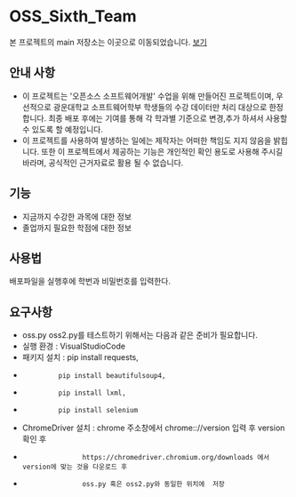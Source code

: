 # OSS_Sixth_Team

본 프로젝트의 main 저장소는 이곳으로 이동되었습니다. [보기](https://github.com/ssahn0806/graduate-helper)
## 안내 사항
* 이 프로젝트는 '오픈소스 소프트웨어개발' 수업을 위해 만들어진 프로젝트이며, 우선적으로 광운대학교 소프트웨어학부 학생들의 수강 데이터만 처리 대상으로 한정합니다.
최종 배포 후에는 기여를 통해 각 학과별 기준으로 변경,추가 하셔서 사용할 수 있도록 할 예정입니다.
* 이 프로젝트를 사용하여 발생하는 일에는 제작자는 어떠한 책임도 지지 않음을 밝힙니다.
또한 이 프로젝트에서 제공하는 기능은 개인적인 확인 용도로 사용해 주시길 바라며, 공식적인 근거자료로 활용 될 수 없습니다.

## 기능

* 지금까지 수강한 과목에 대한 정보
* 졸업까지 필요한 학점에 대한 정보

## 사용법
배포파일을 실행후에 학번과 비밀번호를 입력한다.
## 요구사항
 * oss.py oss2.py를 테스트하기 위해서는 다음과 같은 준비가 필요합니다.
 * 실행 환경 : VisualStudioCode
 * 패키지 설치 : pip install requests, 
 *              pip install beautifulsoup4, 
 *              pip install lxml, 
 *              pip install selenium
 * ChromeDriver 설치 : chrome 주소창에서 chrome:://version 입력 후 version 확인 후
 *                    https://chromedriver.chromium.org/downloads 에서 version에 맞는 것을 다운로드 후
 *                    oss.py 혹은 oss2.py와 동일한 위치에  저장
